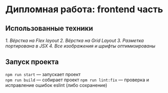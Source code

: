 # Дипломная работа: frontend часть

## Использованные техники
*1. Вёрстка на Flex layout*
*2. Вёрстка на Grid Layout*
*3. Разметка портирована в JSX*
*4. Все изображения и шрифты оптимизированы*

## Запуск проекта

`npm run start` — запускает проект   
`npm run build` — собирает проект
`npm run lint:fix` — проверка и исправление ошибок eslint (либо сохранение)